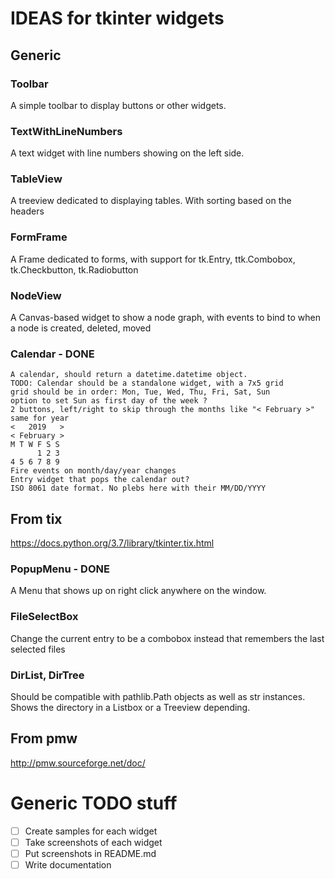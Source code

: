 # IDEAS for tkinter widgets

## Generic

### Toolbar

A simple toolbar to display buttons or other widgets.

### TextWithLineNumbers

A text widget with line numbers showing on the left side.

### TableView

A treeview dedicated to displaying tables. With sorting based on the headers

### FormFrame

A Frame dedicated to forms, with support for tk.Entry, ttk.Combobox, tk.Checkbutton, tk.Radiobutton

### NodeView

A Canvas-based widget to show a node graph, with events to bind to when a node is created, deleted, moved

### Calendar - DONE
```
A calendar, should return a datetime.datetime object.
TODO: Calendar should be a standalone widget, with a 7x5 grid
grid should be in order: Mon, Tue, Wed, Thu, Fri, Sat, Sun
option to set Sun as first day of the week ?
2 buttons, left/right to skip through the months like "< February >"
same for year
<   2019   >
< February >
M T W F S S
      1 2 3
4 5 6 7 8 9
Fire events on month/day/year changes
Entry widget that pops the calendar out?
ISO 8061 date format. No plebs here with their MM/DD/YYYY
```

## From tix

https://docs.python.org/3.7/library/tkinter.tix.html

### PopupMenu - DONE

A Menu that shows up on right click anywhere on the window.

### FileSelectBox

Change the current entry to be a combobox instead that remembers the last selected files

### DirList, DirTree

Should be compatible with pathlib.Path objects as well as str instances. Shows the directory in a Listbox or a Treeview depending.

## From pmw

http://pmw.sourceforge.net/doc/

# Generic TODO stuff

- [ ] Create samples for each widget
- [ ] Take screenshots of each widget
- [ ] Put screenshots in README.md
- [ ] Write documentation
